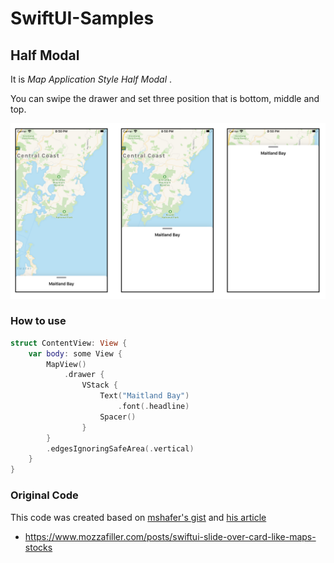 # SwiftUI-Samples

## Half Modal 

It is *Map Application Style Half Modal* . 

You can swipe the drawer and set three position that is bottom, middle and top. 

![fig1](https://github.com/SatoTakeshiX/SwiftUI-Samples/blob/master/images/fig1.png)

### How to use 

```swift
struct ContentView: View {
    var body: some View {
        MapView()
            .drawer {
                VStack {
                    Text("Maitland Bay")
                        .font(.headline)
                    Spacer()
                }
        }
        .edgesIgnoringSafeArea(.vertical)
    }
}
```

### Original Code

This code was created based on [mshafer's gist](https://gist.github.com/mshafer/7e05d0a120810a9eb49d3589ce1f6f40) and [his article](https://www.mozzafiller.com/posts/swiftui-slide-over-card-like-maps-stocks)

* https://www.mozzafiller.com/posts/swiftui-slide-over-card-like-maps-stocks
